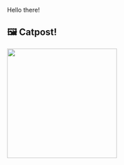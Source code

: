 Hello there!



## 🖼️ Catpost!

<sub>
    <img src="https://cdn2.thecatapi.com/images/E5Nyk3Ueq.png" height="256">
</sub>

